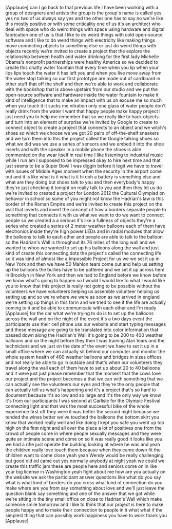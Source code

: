 
[Applause]
can I go back to that previous life
I have been working with a group of
designers and artists the group is the
group&#39;s name is called yes yes no two of
us always say yes and the other one has
to say no we&#39;re like this mostly
positive or with some criticality one of
us it&#39;s an architect who deal with space
who do weird things with space using
hardware and digital fabrication one of
us is that I like to do weird things
with cold open-source software and I
like to do weird things with electricity
like making things move connecting
objects to something else or just do
weird things with objects recently we&#39;re
invited to create a project that the
explore the relationship between health
and water drinking for the first lady
Michelle Obama&#39;s nonprofit partnerships
were healthy America so we decided to
create this chatty water fountain that
every time when you lip when your lips
lips touch the water it has left you and
when you live move away from the water
stop talking so our first prototype are
made out of cardboard
in other stuff that off the shelf and
then we&#39;re able to work and collaborate
with the bookshop that is above upstairs
from our studio and we put the
open-source software and hardware inside
the water fountain to make it kind of
intelligence that to make an impact with
us
oh excuse me
so much when you touch it it sucks me
nitration only one glass of water people
don&#39;t really drink from the water I want
that happy people make happy project I
just need you to help me remember that
so we really like to hack objects and
turn into an element of surprise we&#39;re
invited by Google to create to connect
object to create a project that connects
to an object and we witch&#39;s shoes
so which we choose we we got 20 pairs of
off-the-shelf sneakers and we turn them
into this the project called the Google
talking shoes so what we did was we use
a series of sensors and we embed it into
the shoe inserts and with the speaker in
a mobile phone the shoes is able
commented on the wear itself in real
time
I like listening to industrial music
while I run am I supposed to be
impressed okay to hire next time and
that just seems to be a Super Bowl
I was diggin before it legit we have to
travel with issues of Middle Ages moment
when the security in the airport come
out and it is like what is it what is it
hi ooh a battery is something else and
what are they doing but shoes talk to
you and then everybody&#39;s happy they&#39;re
just checking it tonight on really talk
to you and then they let us do we&#39;re
invited to created a project for London
2012 the Cultural Olympiad on behavior
in school so some of you might not know
the Hadrian&#39;s law is this border of the
Roman Empire and we&#39;re invited to create
this project on the wall that inverts
and invert the concept of how a borders
separate people to something that
connects it with us what we want to do
we want to connect people so we created
a a serious it&#39;s like a fullness of
objects they&#39;re a series who created a
series of 2 meter weather balloons each
of them have electronics inside they&#39;re
high power LEDs and in radial modules
that allow the balloons to talk to each
other and people are able to talk to the
balloon so the Hadrian&#39;s Wall is
throughout its 76 miles of the long wall
and we wanted to
whoo we wanted to set up his balloons
along the wall and just kind of create
this connecting dots the project&#39;s
called the connecting life so it was
kind of almost like a Impossible Project
for us we we set it up in New York and
then we have 50 Mahlon tears come out
and help us setting up the balloons the
bullies have to be pattered and we set
it up across here in Brooklyn in New
York and then we had to England before
we know before we know what&#39;s going to
happen so I would I would like to what I
would like you to know that this project
is really not going to be possible
without the volunteers we have
volunteers helping us assemble volunteer
helping us setting up and so we&#39;re where
we were as soon as we arrived in england
we&#39;re setting up things in this farm and
we tried to see if the life are actually
coming to it and be able to communicate
with each other and I&#39;m ready
[Applause]
for the car what we&#39;re trying to do is
to set up the balloons across the wall
and on the night of the event it&#39;s a two
days event the participants use their
cell phone use our website and start
typing messages and these message are
going to be translated into color
information that passed down along the
Hadrian&#39;s Wall it&#39;s going to be 200 to
400 weather balloons and on the night
before they then I was training Alan
tears and the technicians and we just on
the date of the event we have to set it
up in a small office where we can
actually sit behind our computer and
monitor the whole system health of 400
weather balloons and bridges in sizes
offices and not really be able to go in
outside and that&#39;s when our volunteers
they travel along the wall each of them
have to set up about 20 to 40 balloons
and it were just
just please remember that the moment
that the cows love our project and the
project becomes a that we can with
something that we can actually see the
volunteers our eyes and they&#39;re the only
people that can actually tell us what&#39;s
happening and it&#39;s a project that&#39;s so
hard to document because it&#39;s so low and
so large and it&#39;s the only way we know
it&#39;s from our participants I was second
at Carlisle for the Olympic Festival
connecting light and that was the most
successful bike of the whole experience
first off they were it was better the
second night because we tended the wines
better we&#39;ve touched the balloons the
bottom skirt you know that worked really
well and like doing I kept you safe you
went up too high on the first night and
all over the place a lot of positives
one from the crowd of people come in
where people sexually messages and they
were quite an intimate scene and come on
so it was really good it looks like you
we had a rifle just operate the building
looking at where he was and yeah the
children really love touch them because
when they came down fit the children
want to come close yeah yeah Wendy would
be really challenging but good old ed
came out
yes normally anybody at night yeah we
could we create this traffic jam these
are people here and seniors come on in
like your big license in Washington yeah
fight about me how are you actually on
the website we ask the participant
answer questions like what do you say
what is what kind of borders do you
cross what kind of connection do you
make where are you from say something
about love and we&#39;ll just leave the
question blank say something
and one of the answer that we got while
we&#39;re sitting in the tiny small office
on close to Hadrian&#39;s Wall which make
someone smile tomorrow and I like to
think that our project is here to make
people happy and to make their
connection to people in it what what if
the simplest thing that can possibly
work happiness you have to work thank
you
[Applause]
